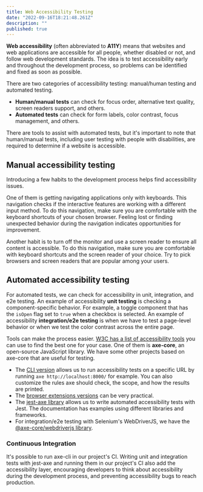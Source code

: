 ```yaml
---
title: Web Accessibility Testing
date: "2022-09-16T18:21:48.261Z"
description: ""
published: true
---
```


**Web accessibility** (often abbreviated to **A11Y**) means that websites and web applications are accessible for all people, whether disabled or not, and follow web development standards. The idea is to test accessibility early and throughout the development process, so problems can be identified and fixed as soon as possible.

There are two categories of accessibility testing: manual/human testing and automated testing.

- **Human/manual tests** can check for focus order, alternative text quality, screen readers support, and others.
- **Automated tests** can check for form labels, color contrast, focus management, and others.

There are tools to assist with automated tests, but it's important to note that human/manual tests, including user testing with people with disabilities, are required to determine if a website is accessible.

## Manual accessibility testing

Introducing a few habits to the development process helps find accessibility issues.

One of them is getting navigating applications only with keyboards. This navigation checks if the interactive features are working with a different input method. To do this navigation, make sure you are comfortable with the keyboard shortcuts of your chosen browser. Feeling lost or finding unexpected behavior during the navigation indicates opportunities for improvement.

Another habit is to turn off the monitor and use a screen reader to ensure all content is accessible. To do this navigation, make sure you are comfortable with keyboard shortcuts and the screen reader of your choice. Try to pick browsers and screen readers that are popular among your users.

## Automated accessibility testing

For automated tests, we can check for accessibility in unit, integration, and e2e testing. An example of accessibility **unit testing** is checking a component-specific behavior. For example, a toggle component that has the `isOpen` flag set to `true` when a checkbox is selected. An example of accessibility **integration/e2e testing** is when we have to test a page-level behavior or when we test the color contrast across the entire page.

Tools can make the process easier. <a href="https://www.w3.org/WAI/ER/tools/" target="\_blank"> W3C has a list of accessibility tools</a> you can use to find the best one for your case. One of them is **axe-core**, an open-source JavaScript library. We have some other projects based on axe-core that are useful for testing.

- The <a href="https://www.npmjs.com/package/@axe-core/cli" target="blank">CLI version</a> allows us to run accessibility tests on a specific URL by running `axe http://localhost:8000/` for example. You can also customize the rules axe should check, the scope, and how the results are printed.
- The <a href="https://www.deque.com/axe/browser-extensions/" target="_blank">browser extensions versions</a> can be very practical.
- The <a href="https://www.npmjs.com/package/jest-axe" target="_blank">jest-axe library</a> allows us to write automated accessibility tests with Jest. The documentation has examples using different libraries and frameworks.
- For integration/e2e testing with Selenium's WebDriverJS, we have the <a href="https://www.npmjs.com/package/@axe-core/webdriverjs" target="blank">@axe-core/webdriverjs library</a>.

### Continuous Integration

It's possible to run axe-cli in our project's CI. Writing unit and integration tests with jest-axe and running them in our project's CI also add the accessibility layer, encouraging developers to think about accessibility during the development process, and preventing accessibility bugs to reach production.
